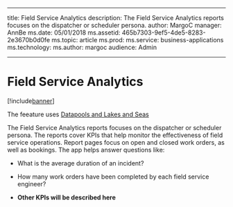 
---

title: Field Service Analytics
description: The Field Service Analytics reports focuses on the dispatcher or scheduler persona.
author: MargoC
manager: AnnBe
ms.date: 05/01/2018
ms.assetid: 465b7303-9ef5-4de5-8283-2e3670b0d0fe
ms.topic: article
ms.prod: 
ms.service: business-applications
ms.technology: 
ms.author: margoc
audience: Admin

---
#  Field Service Analytics


[!include[banner](../../../includes/banner.md)]

The feeature uses [Datapools and Lakes and Seas](/articles/Spring18/common-data-service-analytics/datapools.md)

The Field Service Analytics reports focuses on the dispatcher or scheduler
persona. The reports cover KPIs that help monitor the effectiveness of field
service operations. Report pages focus on open and closed work orders, as well
as bookings. The app helps answer questions like:

-   What is the average duration of an incident?

-   How many work orders have been completed by each field service engineer?

-   **Other KPIs will be described here**
